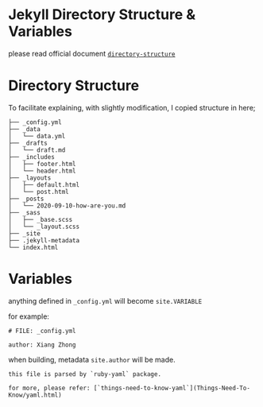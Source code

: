 ---
---


# Jekyll Directory Structure & Variables


please read official document [`directory-structure`](https://jekyllrb.com/docs/structure/)


# Directory Structure

To facilitate explaining, with slightly modification, I copied structure in here;

```
├── _config.yml
├── _data
│   └── data.yml
├── _drafts
│   └── draft.md
├── _includes
│   ├── footer.html
│   └── header.html
├── _layouts
│   ├── default.html
│   └── post.html
├── _posts
│   └── 2020-09-10-how-are-you.md
├── _sass
│   ├── _base.scss
│   └── _layout.scss
├── _site
├── .jekyll-metadata
└── index.html
```


# Variables

anything defined in `_config.yml` will become `site.VARIABLE`

for example:

```
# FILE: _config.yml

author: Xiang Zhong
```

when building, metadata `site.author` will be made.


```note
this file is parsed by `ruby-yaml` package.

for more, please refer: [`things-need-to-know-yaml`](Things-Need-To-Know/yaml.html)
```








